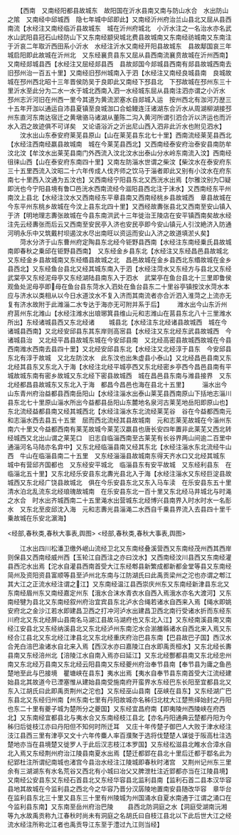 <!-- { "loadSidebar": true } -->
　　【西南　又南经阳都县故城东　故阳国在沂水县南又南与防山水合　水出防山之隂　又南经中邱城西　隐七年城中邱即此】又南经沂州府治兰山县北又屈从县西南流【水经注又南经临沂县故城东　城在沂州府城北　小沂水注之一名治水亦名武水山武阳县冠石山经防山下又东南经颛臾城北费县故城南又东南经祊城南又东南注于沂哀二年取沂西田系小沂水　水经注沂水又南经开阳县故城东　县故鄅国哀三年城启阳即此故城在沂州北　又东经襄贲县东又屈从县西南流襄贲故城在沂州西南】又南经郯城县西【水经注又屈经郯县西　县故郯国今郯城县西南有郯县故城西南去旧邳州治一百五十里】又南经旧邳州城南入于泗【水经注又南经良城县南　良城故城在邳州西北昭十三年晋侯防吴于良即此又南经下邳县北　下邳故城在邳州东三十里沂水至此分为二水一水于城北西南入泗一水经城东屈从县南注泗亦谓之小沂水　邳州志沂河旧在州西一里今其道为黄流淤塞水自郯城入运　按州西北有泇河万歴三十五年开泇以通运自沛县夏镇至良城泇口合蛤鳗连汪诸湖东合沂水从周湖柳湖接邳州东直河东南达宿迁之黄墩骆马诸湖从董陈二沟入黄河所谓引泗合沂以济运也而沂水入泗之故迹俱不可详矣　又论语浴沂之沂出尼山西入泗非此沂水也附见泗水】
　　汶水出山东泰安府莱芜县原山【山在莱芜县东北七十里】西南流经莱芜县西北【水经注西南经嬴县故城南　城在今莱芜县西北】又西南经泰安府治泰安县南防牟汶北汶【牟汶水出莱芜县南门外西流入汶北汶水出泰山分水岭东南流入汶】西南经徂徕山西【山在泰安府东南四十里】又南左防淄水世谓之柴汶【柴汶水在泰安府东三十五里西流入汶昭二十六年传成人伐齐师之饮马于淄者即此又别有小汶水在府东南七十里西入汶通为五汶也】又西南经宁阳县东北又西洸水出焉【尔雅汶别为□疑即洸也今宁阳县境有鲁□邑洸水西南流经今滋阳县西北注于沫水】又西南经东平州南汶上县北【水经注汶水又西南经东平章县南又西南经桃乡县故城西　章县故城在今东平州东桃乡故城在今汶上县东北四十里】又西经故夀张县北又西南至安山镇入于济【明地理志夀张故城在今县东南洪武十三年徙治王陵店在安平镇西南矣故水经注先云经夀张而后云又西南至安民亭入济也安民亭即今安山镇元人引汶絶济入防通河明永乐中又筑戴村坝遏汶水尽出南旺以资运而安山入济之故道填淤乆矣】
　　菏水分济于山东曹州府定陶县东北经今钜野县西南【水经注东南经乗氏县故城南即春秋之乗邱在钜野县西南】　又东经金乡县东北【水经注又东经昌邑县故城北又东经金乡县故城南又东经缗县故城之北　昌邑故城在金乡县西北东缗故城在金乡县西北】又东经鱼台县北又经其城东南入于泗【水经注菏水又东经方与县北又东经武棠亭又东经泥母亭又东经湖陆县南东入于泗水　武棠亭在鱼台县北十三里即鲁侯观鱼处泥母亭即母在鱼台县东菏水入泗处在鱼台县东二十里谷亭镇按汶水菏水本应与济水以类相从以今日水道汶水不复入济而其南流者亦合沂泗入淮菏之上流亦无复有济水故附于此潍淄二水专达于海亦无可附并系于后】
　　潍水出今山东沂州府莒州东北潍山【水经注潍水出琅琊箕县维山元和志潍山在莒县东北八十三里潍水所出】东经诸城县西又东北经诸
　　城县北【水经注东北经诸县故城西　城在今诸城县西南】又北经安邱县东其东岸则高宻县【水经注又东北经东武县故城西　今诸城县治　又北经平昌县故城东城在今安邱县南　又北经高密县故城西故城在今县西南潍水西南去县四十里】又北经安邱县东北【水经注又北经淳于县东　今安邱县东北有淳于故城　又北左防汶水　此东汶也出朱虚县小泰山】又北经昌邑县南又东北经其县东又东北入于海【水经注北经平城亭西又东北经密乡亭西今昌邑县南有平城故城东南有密乡故城又东北经下密县故城西　城在昌邑县东南与潍县接界　又东北经都昌县故城东又东北入于海　都昌今昌邑也海在县北十五里】
　　淄水出今山东青州府治益都县西南岳阳山【水经注淄水出泰山莱芜县西南原山下括地志淄川县东北七十里原山淄水所出今益都县岳阳山东麓地名泉河古莱芜地岳阳即原山也】东北流经益都县南又经其城西北【水经注淄水东北流经莱芜谷　谷在今益都西南元和志淄水西去县五十五里　屈而西北流经其县故城南　元和志莱芜故城在今淄州东南六十里又今益都西南有莱芜故城今莱芜汉嬴县也唐长安四年置非此莱芜又西北转经城西又北出山谓之莱芜口　旧志自临淄西南至古莱芜有长谷界两山间逾二百里中通淄河名马陆亦名弇中】又东北经临淄县南又经其东北【水经注淄水东北流经牛山西　牛山在临淄县南二十五里　又东经淄淄县故城南东得天齐水口又北经其城东　城中有营邱齐国都也　又东经安平城北　临淄县东有安平故城　又东经利县东　在临淄北五十里】又东北经乐安县东北夀光县北入于海【水经注淄水又东经巨淀县故城西又东北经广饶县故城北　俱在今乐安县东北又东入马车渎　在乐安县东五十里清水泊北乱流东北经琅瑰故城南　在乐安县东北一百十里又东北经马井城北与时渑之水合　时水出齐城西南二十五里渑水出营城东北经博兴县南界入时水时水一名耏水　又东北至皮邱沈入海　元和志夀光县淄渑二水西自千乗县界流入去县四十里千乗故城在乐安北濵海】

<经部,春秋类,春秋大事表,舆图>
<经部,春秋类,春秋大事表,舆图>

　　江水出四川松潘卫缴外岷山流经卫北又东南经叠溪营西又东南经茂州西其西岸则保县又西南经威州西【玉轮江自西注之亦曰汶水】又西南经汶川县西又东南经灌县西沱水出焉【沱水自灌县西南首受大江东经郫县新繁成都新都金堂等县又东南经简州及资阳资县富顺等县至泸州北东南与江防湖氏曰此禹贡梁州之沱也亦谓之郫江其大江之正流水经注谓之江】又东南经温江县西崇庆州东又东南经新津县东北又东南经眉州东又南经嘉定州东【涐水合沫水青衣水自西入焉涐水亦名大渡河】又东南经犍为县北又东南经叙州府治宜宾县东北泸水合绳若诸水自西来入焉【绳水即姚安府北之金沙江若水即建昌卫西之打冲河泸水出建昌卫西北南行受诸水折而东经东川府北又东北经屏山县南名马湖江县故马湖府也又东北入江】又东经南溪县南又南经江安县北又东经纳溪县北又东北经泸州东南沱水合湔雒緜诸水自西北来入焉又东经合江县北又东北经江津县北又东北经重庆府治巴县东南【巴县故巴子国】西汉水合羌白涪巴渝诸水自北来入焉【西汉水亦曰嘉陵江白水即禹贡桓水】又东北经长夀县南又东经涪州北【涪陵江水自南入焉亦曰延江】又东北经酆都县南又东北经忠州南又东北经万县南又东北经云阳县南又东经夔州府治奉节县南【奉节县为庸之鱼邑楚地至此与巴接境　瞿塘峡在县东】夷水出焉【夷水自奉节县东南首受大江流经建始县北其故道今已湮塞惟从建始县南受施南府开蛮界水东经巴东长阳至宜都县北又东入江胡氏曰此即禹贡荆州之沱也】又东经巫山县南【巫峡在县东】又东经湖广巴东县北又东经归州南【州东南七里有丹阳故城亦名秭归北枕大江楚熊绎始封之丹阳也东二十里有夔子城为楚所分之夔国】又东经宜昌府南【即夷陵州西陵峡在府西北】又东南经宜都县北与夷水合又东南经枝江县北【亦名丹阳通典云楚都丹阳为今秭归后徙枝江亦曰丹阳但不知何时所迁耳　又庄十年传楚子御巴人大败于津水经注汥江县西三里有津亭又文十六年传麋人率百濮聚于选将伐楚楚人谋徙于阪高杜注选楚地亦当在县境楚又徙罗人于此后汉志枝江本罗国】又东经松滋县北睢水合漳水自北入焉又东经荆州府治江陵县南夏水出焉【楚迁都郢在县北十里后迁都于鄀名此为纪郢杜注所谓纪南城也渚宫今县治水经注江陵城即春秋时渚宫　又荆州记州东三里余有三湖湖东有水名荒谷又西北有小城曰冶父又脾泄杜注近郢都亦当在江陵县境】又南经公安县东又东经石首县北又东经华容县北监利县南【监利石首二县本汉华容县地其故城在今监利县之西北今之华容乃晋分汉孱陵地置南安县随改华容　章华台在监利县东北三十里又县东三十里有州陵城为州国涌水自夏水南通于江谓之涌口在今监利县东南】又东南至岳州府治巴陵
　　县西北防洞庭之水【洞庭受湖南沅湘等九水故禹贡称九江春秋时尚未有洞庭之名胡氏曰自枝江县北以下此后世大江之经流水经注所称北江者也禹贡导江东至于澧过九江则当经】
